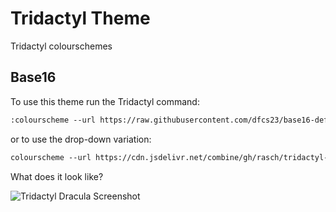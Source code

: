 # Tridactyl Theme

Tridactyl colourschemes

## Base16

To use this theme run the Tridactyl command:

```txt
:colourscheme --url https://raw.githubusercontent.com/dfcs23/base16-default-dark-tridactyl/main/base16-default-dark.css darkdefault
```

or to use the drop-down variation:

```txt
colourscheme --url https://cdn.jsdelivr.net/combine/gh/rasch/tridactyl-theme/dracula.min.css,gh/rasch/tridactyl-theme/drop-down.min.css dracula
```

What does it look like?

![Tridactyl Dracula Screenshot](https://github.com/rasch/tridactyl-theme/assets/24926717/1a499473-ba12-4822-ac63-d5b01252d059)
